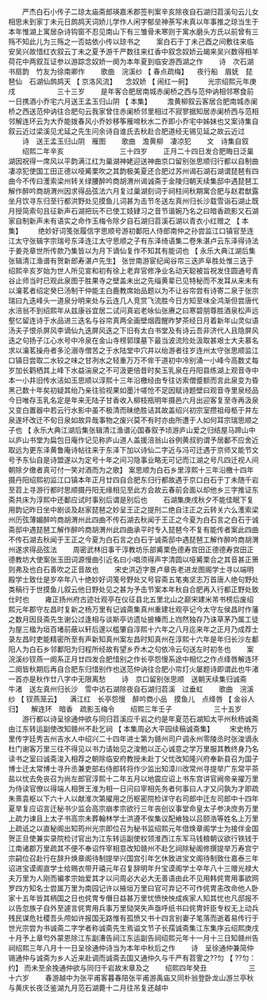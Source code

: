 <!-- { "loadSidebar": true } -->
　　严杰白石小传子二琼太庙斋郎瑛嘉禾郡签判案辛亥除夜自石湖归苕溪句云儿女相思未到家丁未元日鹧鸪天词娇儿学作人闲字郁垒神荼写未真以年事推之琼当生于本年惟湖上寓居杂诗钩窗不忍见南山下有三雏骨未寒则于寓水磨头方氏以前曾有三殇不知此儿为三殇之一否姑依小传以琼书之 
　　案白石于丁未己酉之间敷往来临安吴兴故惜红衣叙云丁未之夏予游千严数往来红香中叙念奴娇云朅来吴兴数得相羊荷花中两叙互证参以游踪念奴娇一阕为本年夏到临安游西湖之作 
　　诗　次石湖书扇韵　竹友为徐南卿作 
　　歌曲　浣溪纱 【 春点疏梅】 　夜行船　眉妩　琵琶仙　石湖仙鹧鸪天 【 京洛风流】 　念奴娇 【 闹红一舸】 
　　光宗绍熙元年庚戌　　　　　　三十三岁 
　　是年客合肥居南城赤阑桥之西与范仲讷相邻寒食前一日携酒小乔宅六月送王孟玉归山阴 【 本集】 
　　澹黄柳叙云客居合肥南城赤阑桥之西送范仲讷往合肥句云我家曾住赤阑桥邻里相过不寂寥据知居赤阑桥西与范相邻解连环云为大乔能拨春风小乔妙移筝雁啼秋水二乔即小乔宅中姊妹也又案诗集自叙云近过梁溪见尤延之先生问余诗自谁氏去秋赴合肥道经无锡见延之故云近过 
　　诗　送王孟玉归山阴　雁图 
　　歌曲　澹黄柳　凄凉犯 
　　文　诗集自叙 
　　绍熙二年辛亥　　　　　　　　三十四岁 
　　正月二十四日发合肥晦日泛巢湖因祝得一席风以平韵满江红为巢湖神姥迎送神曲京口留别张思顺归行都以自制曲凄凉犯使国工田正德以哑觱栗吹之其韵极美夏还合肥过苏州谒石湖石湖谓琵琶有四曲今不传曰濩索梁州转关绿腰醉吟商胡渭州谒诚斋于金陵归朝天续集邸中遇琵琶工解作醉吟商胡渭州因求得品弦法六月复过巢湖刻词于祠柱间秋期寓合肥与赵君猷露坐月饮寻东归至行都洪野处见摸鱼儿词甚为击节冬送左真州归长沙载雪诣石湖止既月授简索句且征新声石湖把玩不已使工妓肄习之音节谐婉乃名之曰暗香疏影又石湖家自制新声未有语实之命作玉梅令除夕自石湖归苕溪石湖以青衣小红赠之 【 本集】 
　　绝妙好词笺张履信字思顺号游初鄱阳人侍郎南仲之孙尝监江口镇官至连江太守张辑字宗瑞号东泽连江太守思顺之子有东泽绮语集二卷朱湛卢云东泽得诗法于姜尧章世所传款乃集皆以为月下谪仙复作不知其有能词也 【 永乐大典江湖后集张辑清江渔谱有贺新郎寿湛卢先生】 张世南游宦纪闻谷帘三迭庐阜胜处惟三迭于绍熙辛亥岁始为世人所见宣和初有徐上老弃官修净业名动天聪被旨祝发住圆通号青谷止师当时已观此泉图于胜果寺之壁盖未出之先缁黄辈已见特秘而不发耳从来未有以瀹茗者绍定癸巳汤制干仲能主白鹿教席始品题以为不让谷帘尝有诗寄二泉于张宗瑞曰九迭峰头一道泉分明来处与云连几人竞赏飞流胜今日方知至味全鸿渐但尝唐代水涪翁不到绍熙年从兹康谷宜居二试问真岩老咏仙张赓之曰寒碧朋尊胜酒泉松声远壑忆留连诗于水品进三迭名与谷帘真两全画壁烟霞醒昨梦茶经日月着新年山灵似语汤夫子恨杀屏风李谪仙九迭屏风迭之下旧有太白书堂及有诗云吾非济代人且隐屏风迭之句扬子江心水号中冷泉在金山寺榜郭璞墓下最当波流险处汲取甚艰士大夫慕名求以瀹茗操舟者多沦溺寺僧苦之于水陆堂中穴井以绐游者往岁连州太守张思顺监江口镇日尝取二水较之味之甘冽水之轻重万万不侔干道初中冷别涌一小峰今高数丈每岁加长鹳栖其上峰下水益湍泉之不可汲更倍昔时矣玉乳泉在丹阳县练湖上观音寺中本一小井旧传水洁如玉思顺以淳熙十三年沿檄经由专往访索僧蹙额而言此泉变为昏黑己数十年矣初疑其绐乃亲往验视果如墨汁嗟怆不足因赋诗题壁曰观音寺里泉经品今日唯存玉乳名定是年来无陆子甘香收入柳枝瓶明年摄邑六月出迎客复至寺再汲泉又变白置器中若云行水影中虽不极清而昧绝胜诘其故盖绍兴初宗室攒祖母柩于井左泉遂坏改迁不旬日泉如故异哉事物之废兴莫不有时亦由所遭于人如何耳宗瑞思顺之子也 【 永乐大典江湖后集张辑清江渔谱沁国春叙予顷游庐山爱之归结屋马蹄山中以庐山书堂为扁包日庵作记见称庐山道人盖援涪翁山谷例黄叔豹谓予居鄱不应舍近取远为更东泽黄鲁庵诗帖往来于东泽下加以诗仙二字近与冯可迁遇于京师又能节文号予东仙自是诗盟遂以为定号十年之间习隐事业略无可记而江湖之号凡四迁视人间朝除夕缴者真可付一笑对酒而为之歌】 案思顺为白石乡里淳熙十三年沿檄十四年摄丹阳绍熙初监江口镇本年正月廿四自合肥东归行都故遇于京口白石于丁未随千岩至苕上寻游行都时思顺摄丹阳无缘相见至此方会故云春前会面以却他乡三字推证东斋共床为淳熙中还鄱应试时事别后谓是别后也 
　　石湖集庚戌秋夕不能佳眠下复用韵记昨日坐中剧谈及赵家琵琶之妙呈王正之提刑二绝自注正之云转关六么濩索梁州历弦薄媚醉吟商胡渭州此四曲不传石湖去秋闻于王正之今夏为白石言之白石于诚斋邸中遇琵琶工解作醉吟商胡渭州此四曲承平时专入琵琶今不复有能传者案此四曲不传石湖去秋闻于王正之今夏为白石言之白石于诚斋邸中遇琵琶工解作醉吟商胡渭州遂求得品弦法 
　　周密武林旧事干淳教坊乐部觱栗色德寿宫田正德德寿宫田正德教坊大使案张玉田词源慢曲引近名曰小唱须得声字清圆以哑觱栗合之其音甚正箫则弗及也白石善吹之正音故也 
　　宋史洪迈字景卢章告老进龙图阁学士寻以端明殿学士致仕是岁卒年八十绝妙好词笺号野处又号容斋五笔夷坚志万首唐人绝句野处类稿行于世摸鱼儿叙云他日野处见之甚为予击节案本年秋自合肥再入行都正野处致仕时也 
　　雍正扬州府古迹壮观亭在仪征县北五里北山之巅宋建米芾书榜后废绍熙元年郡守左昌时复新之杨万里有记诚斋集真州重建壮观亭记今太守左侯昌时作藩之数月因艮斋先生谢公过逢相与谈斯亭访遗址披榛而上岿然独存乃诛草茅乃属工徒为屋三楹为垣百堵前蔽以轩后邃以槛肇自淳熙十六年之八月迄来年之正月乃成荐士录左昌时吏能精密所至有声新知真州案左昌时知真州在淳熙十六年是年归长沙左鄱阳人为白石乡邻鄱阳为归程所经故有望乡乔木之句依冷云句送左时初冬也 
　　案浣溪纱钗燕一阕系正月廿四发合肥惜别之作长亭怨慢系途中相忆之作点绛唇解连环二阕皆秋期后再自合肥东归惜别作也送范仲讷往合肥小帘灯火屡题诗即谓此也牛渚一首亦是秋作廿八字中无限离愁 
　　诗　京口留别张思顺　送朝天续集归诚斋　牛渚　送左真州归长沙　雪中访石湖除夜自石湖归苕溪　过垂虹 
　　歌曲　浣溪纱 【 钗燕笼云】 　满江红　长亭怨慢　醉吟商小品　摸鱼儿　点绛唇 【 金谷人归】 　解连环　暗香　疏影玉梅令 
　　绍熙三年壬子　　　　　　三十五岁 
　　游行都以诗呈徐通仲欲与同归苕溪应千岩之约是年夏范石湖知太平州秋杨诚斋由江东转运副使改知赣州不赴乞祠 【 本集周必大平园续稿诚斋集】 
　　宋史杨万里传字廷秀吉州吉水人中绍兴二十四年进士第为赣州司户调永州零陵丞时张浚谪永杜门谢客万里三往不得见以书力请始见之浚勉以正心诚意之学万里服其教终身乃名读书之室曰诚斋浚入相荐之朝除临安府教授未赴丁父忧改知隆兴府奉新县召为国子博士迁太常博士寻升丞兼吏部右侍郎转将作少监出知漳川改常州寻提举广东常平茶盐以忧去免丧召为尚左郎官淳熙十二年五月以地震应诏上书东宫讲官阙帝亲擢万里为侍读官僚以得端人相贺王淮为相一日问曰宰相先务者何事曰人才又问孰为才即疏朱熹袁枢以下六十人以献淮次第擢用之历枢密院检详守右司郎中迁左司郎中十四年夏旱复应诏言迁秘书少监会高宗崩孝宗欲行三年丧创议事堂命皇太子参决庶务万里上疏力谏且上太子书高宗未葬翰林学士洪遵不俟集议配飨独以吕颐浩等姓名上万里上疏诋之以直秘阁出知筠州光宗即位召为秘书监绍熙元年借焕章阁学士为接伴金国贺正旦使兼实录院检讨官出为江东转运副使权领淮西江东军马钱粮朝议欲行铁钱于江南诸郡万里疏其不便不奉诏忤宰相意改知赣州不赴乞祠除秘阁修撰提举万寿宫宁宗嗣位召赴行在辞升焕章阁待制提举兴国宫引年乞休致进宝文阁待制致仕嘉泰三年诏进宝谟阁直学士给赐衣带开禧元年召复辞明年升宝谟阁学士卒年八十三赠光禄大夫万里为人刚而褊孝宗始爱其才以问周必大必大无善语由此不见用韩侂冑用事欲网罗四方知名士尝属万里为南园记许以掖垣万里曰官可弃记不可作侂冑恚改命他人卧家十五年皆其柄国之日也侂冑专僭日益甚万里忧愤怏怏成疾家人知其忧也凡邸报不以告忽族子自外至遽言侂冑用兵事万里恸哭失声亟呼纸书曰侂冑奸臣专权无上动兵残民谋危社稷吾头颅如许报国无路惟有孤愤又书十四言别妻子笔落而逝着易传行于世光宗尝为书诚斋二字学者称诚斋先生焉谥文节子长孺诚斋集江东集序云绍熙庚戌十月予上章匄外蒙恩除江东副漕告祠江东运副告祠绍熙元年十一月十三日知赣州告祠绍熙三年八月十一日呈徐通仲诗当为本年中秋后之作 
　　诗　呈徐通仲兼简仲锡通仲与诚斋为乡人近来赴调而诚斋去国又通仲久与千严有苕霅之??匀 【 ??匀：约】 而未至余挽通仲欲与同归千岩故末章及之 
　　绍熙四年癸丑　　　　　　三十六岁 
　　春游越中为张平甫客暮春陪张平甫游禹庙又同朴翁登卧龙山游兰亭秋与黄庆长夜泛鉴湖九月范石湖薨十二月往吊复还越中 

